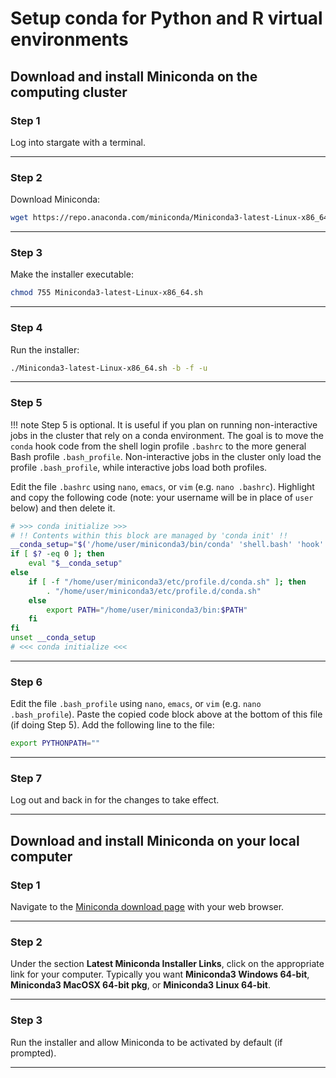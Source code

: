 # Setup conda for Python and R virtual environments

## Download and install Miniconda on the computing cluster

### Step 1
Log into stargate with a terminal.
* * *

### Step 2
Download Miniconda:

```bash
wget https://repo.anaconda.com/miniconda/Miniconda3-latest-Linux-x86_64.sh
```
* * *

### Step 3
Make the installer executable:

```bash
chmod 755 Miniconda3-latest-Linux-x86_64.sh
```
* * *

### Step 4
Run the installer:

```bash
./Miniconda3-latest-Linux-x86_64.sh -b -f -u
```
* * *

### Step 5
!!! note
    Step 5 is optional. It is useful if you plan on running non-interactive
    jobs in the cluster that rely on a conda environment. The goal is to move
    the `conda` hook code from the shell login profile `.bashrc` to the more
    general Bash profile `.bash_profile`. Non-interactive jobs in the cluster
    only load the profile `.bash_profile`, while interactive jobs load both
    profiles.

Edit the file `.bashrc` using `nano`, `emacs`, or `vim` (e.g. `nano .bashrc`).
Highlight and copy the following code (note: your username will be in place of
`user` below) and then delete it.

```bash
# >>> conda initialize >>>
# !! Contents within this block are managed by 'conda init' !!
__conda_setup="$('/home/user/miniconda3/bin/conda' 'shell.bash' 'hook' 2> /dev/null)"
if [ $? -eq 0 ]; then
    eval "$__conda_setup"
else
    if [ -f "/home/user/miniconda3/etc/profile.d/conda.sh" ]; then
        . "/home/user/miniconda3/etc/profile.d/conda.sh"
    else
        export PATH="/home/user/miniconda3/bin:$PATH"
    fi
fi
unset __conda_setup
# <<< conda initialize <<<
```
* * *

### Step 6
Edit the file `.bash_profile` using `nano`, `emacs`, or `vim` (e.g.
`nano .bash_profile`). Paste the copied code block above at the bottom of this
file (if doing Step 5). Add the following line to the file:

```bash
export PYTHONPATH=""
```
* * *

### Step 7
Log out and back in for the changes to take effect.
* * *

## Download and install Miniconda on your local computer

### Step 1
Navigate to the
[Miniconda download page](https://docs.conda.io/en/latest/miniconda.html) with
your web browser.
* * *

### Step 2
Under the section **Latest Miniconda Installer Links**, click on the
appropriate link for your computer. Typically you want
**Miniconda3 Windows 64-bit**, **Miniconda3 MacOSX 64-bit pkg**,
or **Miniconda3 Linux 64-bit**.
* * *

### Step 3
Run the installer and allow Miniconda to be activated by default (if prompted).
* * *
